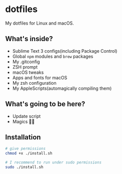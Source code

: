 # dotfiles
My dotfiles for Linux and macOS.

## What's inside?
- Sublime Text 3 configs(including Package Control)
- Global `npm` modules and `brew` packages
- My .gitconfig
- ZSH prompt
- macOS tweaks
- Apps and fonts for macOS
- My zsh configuration
- My AppleScripts(automagically compiling them)

## What's going to be here?
- Update script
- Magics 🎩✨

## Installation
```bash
# give permissions
chmod +x ./install.sh

# I recommend to run under sudo permissions
sudo ./install.sh
```